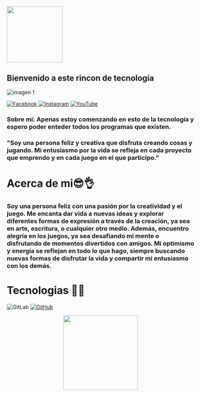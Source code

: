 # <div id="header" align="center">
  <img src="https://media.giphy.com/media/Ua5x9mIqb6QdWev2zy/giphy.gif" width="150"/>

## Bienvenido a este rincon de tecnología
![imagen 1](https://github.com/user-attachments/assets/a0c7cecf-94d1-4542-b3b0-450ddce279c9)


[![Facebook](https://img.shields.io/badge/Facebook-%231877F2.svg?style=for-the-badge&logo=Facebook&logoColor=white)](https://www.facebook.com/profile.php?id=100010358493961)
[![Instagram](https://img.shields.io/badge/Instagram-%23E4405F.svg?style=for-the-badge&logo=Instagram&logoColor=white)](https://www.instagram.com/gokussjssj4?utm_source=qr&igsh=MTZjMHNiNXU1OGNzeg==)
[![YouTube](https://img.shields.io/badge/YouTube-%23FF0000.svg?style=for-the-badge&logo=YouTube&logoColor=white)](https://youtu.be/hZ1Gy8fBZr4?si=wcnnsvLRIg1nIJEm)


  ### Sobre mí: Apenas estoy comenzando en esto de la tecnología y espero poder enteder todos los programas que existen.

  ### "Soy una persona feliz y creativa que disfruta creando cosas y jugando. Mi entusiasmo por la vida se refleja en cada proyecto que emprendo y en cada juego en el que participo."

  # Acerca de mi😎👌

 ### Soy una persona feliz con una pasión por la creatividad y el juego. Me encanta dar vida a nuevas ideas y explorar diferentes formas de expresión a través de la creación, ya sea en arte, escritura, o cualquier otro medio. Además, encuentro alegría en los juegos, ya sea desafiando mi mente o disfrutando de momentos divertidos con amigos. Mi optimismo y energía se reflejan en todo lo que hago, siempre buscando nuevas formas de disfrutar la vida y compartir mi entusiasmo con los demás.








  # Tecnologias 👩‍💻
![GitLab](https://img.shields.io/badge/gitlab-%23181717.svg?style=for-the-badge&logo=gitlab&logoColor=white)
[![GitHub](https://img.shields.io/badge/github-%23121011.svg?style=for-the-badge&logo=github&logoColor=white)](https://github.com/Andy20571)
  <div id="header" align="center">
  <img src="https://media.giphy.com/media/4WULPsp0IQlfjRTRCK/giphy.gif" width="200"/>
</div>
    
















<!--
**Andy20571/Andy20571** is a ✨ _special_ ✨ repository because its `README.md` (this file) appears on your GitHub profile.



- 🔭 I’m currently working on ...
- 🌱 I’m currently learning ...
- 👯 I’m looking to collaborate on ...
- 🤔 I’m looking for help with ...
- 💬 Ask me about ...
- 📫 How to reach me: ...
- 😄 Pronouns: ...
- ⚡ Fun fact: ...
-->

